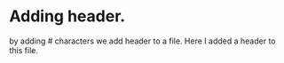 # Adding header.



















by adding # characters we add header to a file. Here I added a header to this file.
